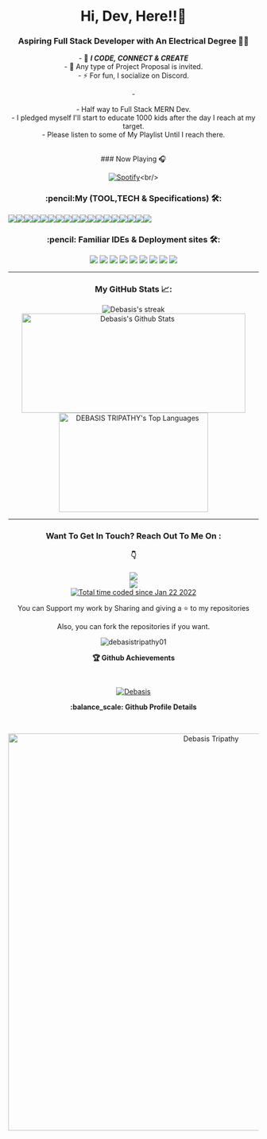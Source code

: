 <h1 align="center">Hi, Dev, Here!!👋</h1>
<h3 align="center"> Aspiring Full Stack Developer with An Electrical Degree 👨‍💻 </h3>
<p align="center">
-   🌱 <b><I>I CODE, CONNECT & CREATE</I></b> <br/>
-   🤝 Any type of Project Proposal is invited. <br/>
-   ⚡ For fun, I socialize on Discord. <br/>
</p>
<p align="center">
-   <div> <p align="center">
- Half way to Full Stack MERN Dev. <br/>
- I pledged myself I'll start to educate 1000 kids after the day I reach at my target.<br/>
- Please listen to some of My Playlist Until I reach there.</div> <br/>
 <div align="center">
    ### Now Playing 🎧
 
 [![Spotify](https://github-readme-remake.vercel.app/api/spotify)](https://open.spotify.com/user/31yupsz77rcgljagf4kqpcjqzznu?)<br/>
</div>

<h3 align="center"> :pencil:My (TOOL,TECH & Specifications) 🛠️:</h3>

<div align='center' style="display: flex;" >
  <img src="https://img.shields.io/badge/HTML5-E34F26?style=for-the-badge&logo=html5&logoColor=white" />
  <img src="https://img.shields.io/badge/CSS3-1572B6?style=for-the-badge&logo=css3&logoColor=white" />
  <img src="https://img.shields.io/badge/JavaScript-323330?style=for-the-badge&logo=javascript&logoColor=F7DF1E" />
  <img src="https://img.shields.io/badge/React-20232A?style=for-the-badge&logo=react&logoColor=61DAFB" />
  <img src="https://img.shields.io/badge/Redux-593D88?style=for-the-badge&logo=redux&logoColor=white" />
  <img src="https://img.shields.io/badge/React_Router-CA4245?style=for-the-badge&logo=react-router&logoColor=white" />
  <img src="https://img.shields.io/badge/typescript-%23007ACC.svg?style=for-the-badge&logo=typescript&logoColor=white" />
  <img src="https://img.shields.io/badge/JWT-black?style=for-the-badge&logo=JSON%20web%20tokens" />
  <img src="https://img.shields.io/badge/Next.js-black?style=for-the-badge&logo=next.js&logoColor=white" />
  <img src="https://img.shields.io/badge/Node.js-43853D?style=for-the-badge&logo=node.js&logoColor=white" />
  <img src="https://img.shields.io/badge/Express.js-404D59?style=for-the-badge" />
  <img src="https://img.shields.io/badge/MongoDB-2e542d?style=for-the-badge&logo=mongodb&logoColor=white" />
  <img src="https://img.shields.io/badge/Socket.io-black?style=for-the-badge&logo=socket.io&badgeColor=010101" />
  <img src="https://img.shields.io/badge/Material--UI-0081CB?style=for-the-badge&logo=material-ui&logoColor=white" />
  <img src="https://img.shields.io/badge/Bootstrap-9400d3?style=for-the-badge&logo=bootstrap&logoColor=violet" />
  <img src="https://img.shields.io/badge/chakra-%234ED1C5.svg?style=for-the-badge&logo=chakraui&logoColor=white" />
  <img src="https://img.shields.io/badge/python-E34F26?style=for-the-badge&logo=python&logoColor=white" />
   <img src="https://img.shields.io/badge/java-E34F26?style=for-the-badge&logo=java&logoColor=white" />
</div>

<h3 align="center"> :pencil: Familiar IDEs & Deployment sites 🛠️:</h3>

<div align="center">
  <img src="https://img.shields.io/badge/Visual%20Studio%20Code-0078d7.svg?style=for-the-badge&logo=visual-studio-code&logoColor=white" />
  <img src="https://img.shields.io/badge/GitHub-100000?style=for-the-badge&logo=github&logoColor=white" />
  <img src="https://img.shields.io/badge/Heroku-430098?style=for-the-badge&logo=heroku&logoColor=white" />
  <img src="https://img.shields.io/badge/Vercel-000000?style=for-the-badge&logo=vercel&logoColor=white" />
  <img src="https://img.shields.io/badge/netlify-%23000000.svg?style=for-the-badge&logo=netlify&logoColor=#00C7B7" />
  <img src="https://img.shields.io/badge/Postman-FF6C37?style=for-the-badge&logo=postman&logoColor=white" />
  <img src="https://img.shields.io/badge/Matlab-FF6C37?style=for-the-badge&logo=Matlab&logoColor=white" />
  <img src="https://img.shields.io/badge/Plc-FF6C37?style=for-the-badge&logo=Plc&logoColor=white" />
  <img src="https://img.shields.io/badge/Scada-FF6C37?style=for-the-badge&logo=Scada&logoColor=white" />
  
</div>

---



<h3 align="center"> My GitHub Stats 📈:</h3>

<div align="center" style:"display: flex;">
<img alt="Debasis's streak" src="https://github-readme-streak-stats.herokuapp.com/?user=debasistripathy01&theme=react&hide_border=true&bg_color=##FF9E0F"/>

 </div>

<div align="center" style:"display: flex;">
  <img width="450px" height="200px" alt="Debasis's Github Stats" src="https://github-readme-stats.vercel.app/api?username=debasistripathy01&show_icons=true&count_private=true&theme=chartreuse-dark&hide_border=true&bg_color=0D1117" />
  <img width="300px" height="200px" alt="DEBASIS TRIPATHY's Top Languages" src="https://github-readme-stats.vercel.app/api/top-langs/?username=debasistripathy01&langs_count=8&count_private=true&layout=compact&theme=react&hide_border=true&bg_color=0D1117" />

</div>

---

  <h3 align="center">Want To Get In Touch? Reach Out To Me On :</h3>
  <h4 align="center"> 👇 </h4>
  
<div align="center" style:"display: flex;">
   <div align="center" style:"display: flex;">
      <a href="mailto:debasistripathy04@gmail.com">
      <img src="https://img.shields.io/badge/-GMAIL-D14836?style=for-the-badge&logo=gmail&logoColor=white">
      </a> 
   </div>
   <div align="center" style:"display: flex;">
     <a href="https://in.linkedin.com/in/debasis-tripathy">
      <img src="https://img.shields.io/badge/-LINKEDIN-0077B5?style=for-the-badge&logo=linkedin&logoColor=red">
     </a>
   </div>
   <div align="center" style:"display: flex;">
    <a href="https://wakatime.com/@20f588c3-70bf-4946-98f7-b944a9fd3f3f">
      <img src="https://wakatime.com/badge/user/20f588c3-70bf-4946-98f7-b944a9fd3f3f.svg?style=for-the-badge" alt="Total time coded since Jan 22 2022"/>
    </a>
   </div>
</div>


<p align="center">
  You can Support my work by Sharing and giving a ⭐ to my repositories
 <div align="center">
   Also, you can fork the repositories if you want.
 </div>

</p>
<div align="center"> 
 <img src="https://komarev.com/ghpvc/?username=debasistripathy01&label=Profile%20views&color=0e75b6&style=flat" alt="debasistripathy01" />
</div>
 
<div>
  <p align='center'><b>🏆 Github Achievements</b></p><br/>
  <p align="center"> <a href="https://github.com/debasistripathy01"><img src="https://github-profile-trophy.vercel.app/?username=debasistripathy01&margin-w=5&theme=radical" alt="Debasis" /></a> </p>
</div>
<div>
  <p align='center'><b> :balance_scale: Github Profile Details</b></p><br/>
  <p align="center"><img width="800px" src="https://github-profile-summary-cards.vercel.app/api/cards/profile-details?username=debasistripathy01&theme=github_dark" alt="Debasis Tripathy" align = "center"/></p>
</div>

